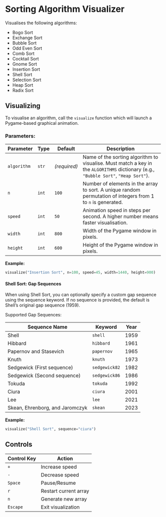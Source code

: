 # Sorting Algorithm Visualizer

Visualises the following algorithms:

- Bogo Sort
- Exchange Sort
- Bubble Sort
- Odd Even Sort
- Comb Sort
- Cocktail Sort
- Gnome Sort
- Insertion Sort
- Shell Sort
- Selection Sort
- Heap Sort
- Radix Sort

## Visualizing

To visualise an algorithm, call the `visualize` function which will launch a Pygame-based graphical animation.

### Parameters:

| Parameter   | Type  | Default      | Description                                                                                                                         |
| ----------- | ----- | ------------ | ----------------------------------------------------------------------------------------------------------------------------------- |
| `algorithm` | `str` | _(required)_ | Name of the sorting algorithm to visualise. Must match a key in the `ALGORITHMS` dictionary (e.g., `"Bubble Sort"`, `"Heap Sort"`). |
| `n`         | `int` | `100`        | Number of elements in the array to sort. A unique random permutation of integers from 1 to `n` is generated.                        |
| `speed`     | `int` | `50`         | Animation speed in steps per second. A higher number means faster visualisation.                                                    |
| `width`     | `int` | `800`        | Width of the Pygame window in pixels.                                                                                               |
| `height`    | `int` | `600`        | Height of the Pygame window in pixels.                                                                                              |

**Example:**

```py
visualize("Insertion Sort", n=100, speed=45, width=1440, height=900)
```

#### Shell Sort: Gap Sequences

When using Shell Sort, you can optionally specify a custom gap sequence using the sequence keyword. If no sequence is provided, the default is Shell’s original gap sequence (1959).

Supported Gap Sequences:

| Sequence Name                   | Keyword       | Year |
| ------------------------------- | ------------- | ---- |
| Shell                           | `shell`       | 1959 |
| Hibbard                         | `hibbard`     | 1961 |
| Papernov and Stasevich          | `papernov`    | 1965 |
| Knuth                           | `knuth`       | 1973 |
| Sedgewick (First sequence)      | `sedgewick82` | 1982 |
| Sedgewick (Second sequence)     | `sedgewick86` | 1986 |
| Tokuda                          | `tokuda`      | 1992 |
| Ciura                           | `ciura`       | 2001 |
| Lee                             | `lee`         | 2021 |
| Skean, Ehrenborg, and Jaromczyk | `skean`       | 2023 |

**Example:**

```py
visualize("Shell Sort", sequence="ciura")
```

## Controls

| **Control Key** | **Action**            |
| --------------- | --------------------- |
| `+`             | Increase speed        |
| `-`             | Decrease speed        |
| `Space`         | Pause/Resume          |
| `r`             | Restart current array |
| `n`             | Generate new array    |
| `Escape`        | Exit visualization    |
